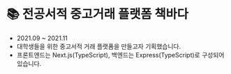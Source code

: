 # 📚 전공서적 중고거래 플랫폼 책바다
- 2021.09 ~ 2021.11
- 대학생들을 위한 중고서적 거래 플랫폼을 만들고자 기획했습니다.
- 프론트엔드는 Next.js(TypeScript), 백엔드는 Express(TypeScript)로 구성되어 있습니다.
